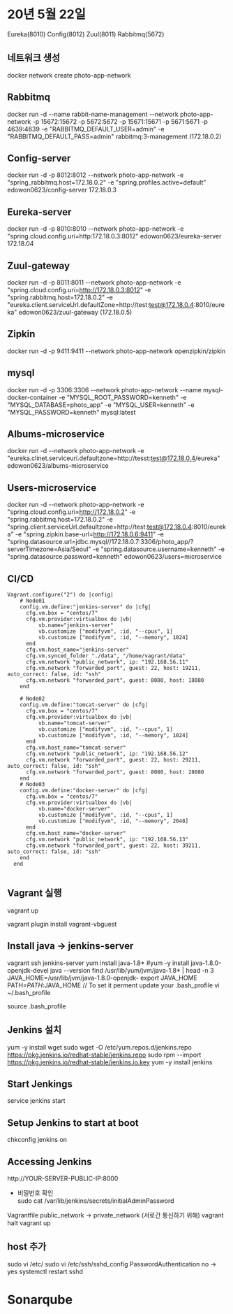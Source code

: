# 20년 5월 22일

Eureka(8010)
Config(8012)
Zuul(8011)
Rabbitmq(5672)

## 네트워크 생성
docker network create photo-app-network

## Rabbitmq
docker run -d --name rabbit-name-management --network photo-app-network -p 15672:15672 -p 5672:5672 -p 15671:15671 -p 5671:5671 -p 4639:4639 -e "RABBITMQ_DEFAULT_USER=admin" -e "RABBITMQ_DEFAULT_PASS=admin" rabbitmq:3-management    (172.18.0.2)

## Config-server
docker run -d -p 8012:8012 --network photo-app-network -e "spring_rabbitmq.host=172.18.0.2" -e "spring.profiles.active=default" edowon0623/config-server 172.18.0.3

## Eureka-server
docker run -d -p 8010:8010 --network photo-app-network -e "spring.cloud.config.uri=http:172.18.0.3:8012" edowon0623/eureka-server 172.18.04

## Zuul-gateway
docker run -d -p 8011:8011 --network photo-app-network -e "spring.cloud.config.uri=http://172.18.0.3:8012" -e "spring.rabbitmq.host=172.18.0.2" -e "eureka.client.serviceUrI.defaultZone=http://test:test@172.18.0.4:8010/eureka" edowon0623/zuul-gateway (172.18.0.5)

## Zipkin
docker run -d -p 9411:9411 --network photo-app-network openzipkin/zipkin

## mysql
docker run -d -p 3306:3306 --network photo-app-network --name mysql-docker-container -e "MYSQL_ROOT_PASSWORD=kenneth" -e "MYSQL_DATABASE=photo_app" -e "MYSQL_USER=kenneth" -e "MYSQL_PASSWORD=kenneth" mysql:latest

## Albums-microservice
docker run -d --network photo-app-network -e "eureka.clinet.serviceuri.defaultzone=http://tesst:test@172.18.0.4/eureka" edowon0623/albums-microservice

## Users-microservice
docker run -d --network photo-app-network
-e "spring.cloud.config.uri=http://172.18.0.2"
-e "spring.rabbitmq.host=172.18.0.2" -e "spring.client.serviceUrI.defaultzone=http://test:test@172.18.0.4:8010/eureka" -e "spring.zipkin.base-url=http://172.18.0.6:9411" -e "spring.datasource.url=jdbc.mysql//172.18.0.7:3306/photo_app/?serverTimezone=Asia/Seoul" -e "spring.datasource.username=kenneth" -e "spring.datasource.password=kenneth" edowon0623/users=microservice


## CI/CD

```vagrant
Vagrant.configure("2") do |config|
    # Node01
    config.vm.define:"jenkins-server" do |cfg|
      cfg.vm.box = "centos/7"
      cfg.vm.provider:virtualbox do |vb|
          vb.name="jenkins-server"
          vb.customize ["modifyvm", :id, "--cpus", 1]
          vb.customize ["modifyvm", :id, "--memory", 1024]
      end
      cfg.vm.host_name="jenkins-server"
      cfg.vm.synced_folder "./data", "/home/vagrant/data"
      cfg.vm.network "public_network", ip: "192.168.56.11"
      cfg.vm.network "forwarded_port", guest: 22, host: 19211, auto_correct: false, id: "ssh"
      cfg.vm.network "forwarded_port", guest: 8080, host: 18080
    end
  
    # Node02
    config.vm.define:"tomcat-server" do |cfg|
      cfg.vm.box = "centos/7"
      cfg.vm.provider:virtualbox do |vb|
          vb.name="tomcat-server"
          vb.customize ["modifyvm", :id, "--cpus", 1]
          vb.customize ["modifyvm", :id, "--memory", 1024]
      end
      cfg.vm.host_name="tomcat-server"
      cfg.vm.network "public_network", ip: "192.168.56.12"
      cfg.vm.network "forwarded_port", guest: 22, host: 29211, auto_correct: false, id: "ssh"
      cfg.vm.network "forwarded_port", guest: 8080, host: 28080
    end
    # Node03
    config.vm.define:"docker-server" do |cfg|
      cfg.vm.box = "centos/7"
      cfg.vm.provider:virtualbox do |vb|
          vb.name="docker-server"
          vb.customize ["modifyvm", :id, "--cpus", 1]
          vb.customize ["modifyvm", :id, "--memory", 2048]
      end
      cfg.vm.host_name="docker-server"
      cfg.vm.network "public_network", ip: "192.168.56.13"
      cfg.vm.network "forwarded_port", guest: 22, host: 39211, auto_correct: false, id: "ssh"
    end
  end
  
```
## Vagrant 실행
vagrant up

vagrant plugin install vagrant-vbguest

## Install java -> jenkins-server 
vagrant ssh jenkins-server
yum install java-1.8*
#yum -y install java-1.8.0-openjdk-devel
java --version
find /usr/lib/yum/jvm/java-1.8* | head -n 3
JAVA_HOME=/usr/lib/jvm/java-1.8.0-openjdk-<Java version which seen in the about output>
export JAVA_HOME
PATH=$PATH:$JAVA_HOME
// To set it perment update your .bash_profile
vi ~/.bash_profile

source .bash_profile

## Jenkins 설치
yum -y install wget
sudo wget -O /etc/yum.repos.d/jenkins.repo https://pkg.jenkins.io/redhat-stable/jenkins.repo
sudo rpm --import https://pkg.jenkins.io/redhat-stable/jenkins.io.key
yum -y install jenkins

## Start Jenkings
service jenkins start

## Setup Jenkins to start at boot
chkconfig jenkins on

## Accessing Jenkins
http://YOUR-SERVER-PUBLIC-IP:8000
+ 비밀번호 확인     
sudo cat /var/lib/jenkins/secrets/initialAdminPassword

Vagrantfile public_network -> private_network
(서로간 통신하기 위해)
vagrant halt
vagrant up

## host 추가
sudo vi /etc/
sudo vi /etc/ssh/sshd_config
PasswordAuthentication no -> yes
systemctl restart sshd

# Sonarqube


